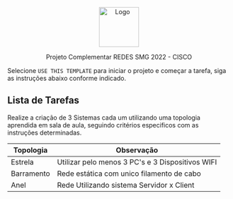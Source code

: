   <p align="center"><img src="201.png" alt="Logo" width="auto" height="90"></p>
  <p align="center">
    Projeto Complementar REDES SMG 2022 - CISCO
  </p>

Selecione ```USE THIS TEMPLATE``` para iniciar o projeto e começar a tarefa, siga as instruções abaixo conforme indicado.

## Lista de Tarefas 

Realize a criação de 3 Sistemas cada um utilizando uma topologia aprendida em sala de aula, seguindo critérios especificos com as instruções determinadas.

Topologia | Observação
------|------
Estrela | Utilizar pelo menos 3 PC's e 3 Dispositivos WIFI
Barramento | Rede estática com unico filamento de cabo
Anel | Rede Utilizando sistema Servidor x Client





